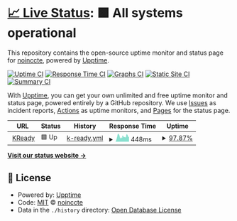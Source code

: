 # [📈 Live Status](https://noinccte.github.io/cas-statuspage): <!--live status--> **🟩 All systems operational**

This repository contains the open-source uptime monitor and status page for [noinccte](https://noinccte.github.io/cas-statuspage), powered by [Upptime](https://github.com/upptime/upptime).

[![Uptime CI](https://github.com/noinccte/cas-statuspage/workflows/Uptime%20CI/badge.svg)](https://github.com/noinccte/cas-statuspage/actions?query=workflow%3A%22Uptime+CI%22)
[![Response Time CI](https://github.com/noinccte/cas-statuspage/workflows/Response%20Time%20CI/badge.svg)](https://github.com/noinccte/cas-statuspage/actions?query=workflow%3A%22Response+Time+CI%22)
[![Graphs CI](https://github.com/noinccte/cas-statuspage/workflows/Graphs%20CI/badge.svg)](https://github.com/noinccte/cas-statuspage/actions?query=workflow%3A%22Graphs+CI%22)
[![Static Site CI](https://github.com/noinccte/cas-statuspage/workflows/Static%20Site%20CI/badge.svg)](https://github.com/noinccte/cas-statuspage/actions?query=workflow%3A%22Static+Site+CI%22)
[![Summary CI](https://github.com/noinccte/cas-statuspage/workflows/Summary%20CI/badge.svg)](https://github.com/noinccte/cas-statuspage/actions?query=workflow%3A%22Summary+CI%22)

With [Upptime](https://upptime.js.org), you can get your own unlimited and free uptime monitor and status page, powered entirely by a GitHub repository. We use [Issues](https://github.com/noinccte/cas-statuspage/issues) as incident reports, [Actions](https://github.com/noinccte/cas-statuspage/actions) as uptime monitors, and [Pages](https://noinccte.github.io/cas-statuspage) for the status page.

<!--start: status pages-->
<!-- This summary is generated by Upptime (https://github.com/upptime/upptime) -->
<!-- Do not edit this manually, your changes will be overwritten -->
<!-- prettier-ignore -->
| URL | Status | History | Response Time | Uptime |
| --- | ------ | ------- | ------------- | ------ |
| <img alt="" src="https://favicons.githubusercontent.com/prod.kready.org" height="13"> [KReady](https://prod.kready.org/) | 🟩 Up | [k-ready.yml](https://github.com/NoincCTE/CAS-StatusPage/commits/HEAD/history/k-ready.yml) | <details><summary><img alt="Response time graph" src="./graphs/k-ready/response-time-week.png" height="20"> 448ms</summary><br><a href="https://noinccte.github.io/CAS-StatusPage/history/k-ready"><img alt="Response time 447" src="https://img.shields.io/endpoint?url=https%3A%2F%2Fraw.githubusercontent.com%2FNoincCTE%2FCAS-StatusPage%2FHEAD%2Fapi%2Fk-ready%2Fresponse-time.json"></a><br><a href="https://noinccte.github.io/CAS-StatusPage/history/k-ready"><img alt="24-hour response time 447" src="https://img.shields.io/endpoint?url=https%3A%2F%2Fraw.githubusercontent.com%2FNoincCTE%2FCAS-StatusPage%2FHEAD%2Fapi%2Fk-ready%2Fresponse-time-day.json"></a><br><a href="https://noinccte.github.io/CAS-StatusPage/history/k-ready"><img alt="7-day response time 448" src="https://img.shields.io/endpoint?url=https%3A%2F%2Fraw.githubusercontent.com%2FNoincCTE%2FCAS-StatusPage%2FHEAD%2Fapi%2Fk-ready%2Fresponse-time-week.json"></a><br><a href="https://noinccte.github.io/CAS-StatusPage/history/k-ready"><img alt="30-day response time 456" src="https://img.shields.io/endpoint?url=https%3A%2F%2Fraw.githubusercontent.com%2FNoincCTE%2FCAS-StatusPage%2FHEAD%2Fapi%2Fk-ready%2Fresponse-time-month.json"></a><br><a href="https://noinccte.github.io/CAS-StatusPage/history/k-ready"><img alt="1-year response time 447" src="https://img.shields.io/endpoint?url=https%3A%2F%2Fraw.githubusercontent.com%2FNoincCTE%2FCAS-StatusPage%2FHEAD%2Fapi%2Fk-ready%2Fresponse-time-year.json"></a></details> | <details><summary><a href="https://noinccte.github.io/CAS-StatusPage/history/k-ready">97.87%</a></summary><a href="https://noinccte.github.io/CAS-StatusPage/history/k-ready"><img alt="All-time uptime 99.70%" src="https://img.shields.io/endpoint?url=https%3A%2F%2Fraw.githubusercontent.com%2FNoincCTE%2FCAS-StatusPage%2FHEAD%2Fapi%2Fk-ready%2Fuptime.json"></a><br><a href="https://noinccte.github.io/CAS-StatusPage/history/k-ready"><img alt="24-hour uptime 85.11%" src="https://img.shields.io/endpoint?url=https%3A%2F%2Fraw.githubusercontent.com%2FNoincCTE%2FCAS-StatusPage%2FHEAD%2Fapi%2Fk-ready%2Fuptime-day.json"></a><br><a href="https://noinccte.github.io/CAS-StatusPage/history/k-ready"><img alt="7-day uptime 97.87%" src="https://img.shields.io/endpoint?url=https%3A%2F%2Fraw.githubusercontent.com%2FNoincCTE%2FCAS-StatusPage%2FHEAD%2Fapi%2Fk-ready%2Fuptime-week.json"></a><br><a href="https://noinccte.github.io/CAS-StatusPage/history/k-ready"><img alt="30-day uptime 99.51%" src="https://img.shields.io/endpoint?url=https%3A%2F%2Fraw.githubusercontent.com%2FNoincCTE%2FCAS-StatusPage%2FHEAD%2Fapi%2Fk-ready%2Fuptime-month.json"></a><br><a href="https://noinccte.github.io/CAS-StatusPage/history/k-ready"><img alt="1-year uptime 99.70%" src="https://img.shields.io/endpoint?url=https%3A%2F%2Fraw.githubusercontent.com%2FNoincCTE%2FCAS-StatusPage%2FHEAD%2Fapi%2Fk-ready%2Fuptime-year.json"></a></details>

<!--end: status pages-->

[**Visit our status website →**](https://noinccte.github.io/cas-statuspage)

## 📄 License

- Powered by: [Upptime](https://github.com/upptime/upptime)
- Code: [MIT](./LICENSE) © [noinccte](https://noinccte.github.io/cas-statuspage)
- Data in the `./history` directory: [Open Database License](https://opendatacommons.org/licenses/odbl/1-0/)
